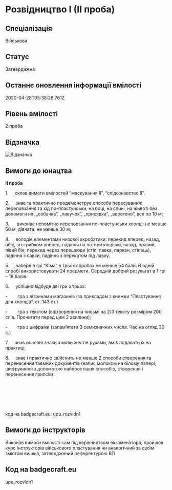 # Розвідництво І (ІІ проба)

## Спеціалізація

Військова

## Статус

Затверджена

## Останнє оновлення інформації вмілості

2020-04-28T05:38:28.761Z

## Рівень вмілості

2 проба

## Відзначка

![Відзначка](../images/Rozvidnytstvo_I/_____________1.jpg)

## Вимоги до юнацтва

<p><b>ІІ проба</b></p>

<p>1.&nbsp;&nbsp;&nbsp;&nbsp; склав вимоги вмілостей
“маскування ІІ”, “слідознавство ІІ”.</p>

<p>2.&nbsp;&nbsp;&nbsp;&nbsp; знає та практично продемонструє
способи пересування: переповзання та хід по-пластунськи, на боці, на спині, на
животі без допомоги ніг, „собачка”, „павучок”, „присядка”, „веретено”, все по 10 м;</p>

<p>3.&nbsp;&nbsp;&nbsp;&nbsp; &nbsp;виконає непомітно переповзання по-пластунськи
хлопці: не менше 50 м,
дівчата: не менше 30 м;</p>

<p>4.&nbsp;&nbsp;&nbsp;&nbsp; володіє елементами низової
акробатики: перекид вперед, назад, вбік, зі стрибком вперед, падіння на чотири
кінцівки, назад, правий, лівий бік, перекид через перешкоди (стіл, лавка,
паркан, стілець), падіння з лавки, падіння з перекатом під лавку.</p>

<p>5.&nbsp;&nbsp;&nbsp;&nbsp; набере в грі “Кіма” в трьох
спробах не менше 54 бали. В одній спробі використовувати 24 предмети. Середній
добрий результат в 1 грі – 18 балів.</p>

<p>6.&nbsp;&nbsp;&nbsp;&nbsp; успішно відбуде дві гри з трьох:</p>

<p>-&nbsp;&nbsp;&nbsp;&nbsp;&nbsp;&nbsp;&nbsp;
гра з вітринами магазинів (за прикладом з книжки “Пластування для хлопців”,
ст. 143 ст.)</p>

<p>-&nbsp;&nbsp;&nbsp;&nbsp;&nbsp;&nbsp;&nbsp;
гра з текстом (відтворення на письмі на 2/3 тексту розміром 200 слів.
Прочитати перед цим 2 хвилини);</p>

<p>-&nbsp;&nbsp;&nbsp;&nbsp;&nbsp;&nbsp;&nbsp;
гра з цифрами (запам’ятати 3 семизначних числа. Час на огляд 30 с.)</p>

<p>7.&nbsp;&nbsp;&nbsp;&nbsp; знає основні знаки з мови жестів
руками, вміє подавати їх на практиці;</p>

<p>8.&nbsp;&nbsp;&nbsp;&nbsp; знає і практично здійснить не
менше 2 способи створення та перенесення таємних документів (напис молоком на
білому папері, шифрування з допомогою найпростіших способів, створення і
перенесення грипсів).</p>

<p><br></p><p><br></p><p><br></p><p>код на badgecraft.eu: upu_rozvidn1<br></p>

## Вимоги до інструкторів

Виконав вимоги вмілості сам під керівництвом екзаменатора, пройшов курс інструкторів військового пластування чи аналогічний за своїм змістом вишкіл, затверджений референтурою ВП

## Код на badgecraft.eu

upu_rozvidn1